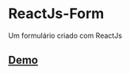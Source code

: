 # ReactJs-Form
Um formulário criado com ReactJs

## [Demo](https://caf3.co/projectos/loginform.html)

